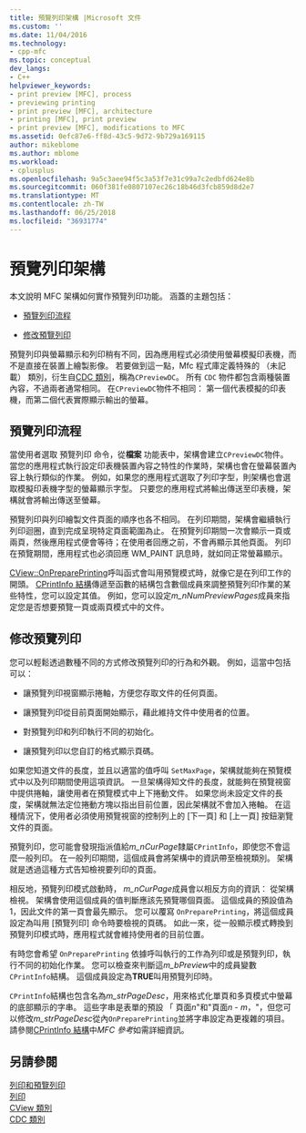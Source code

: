 ```yaml
---
title: 預覽列印架構 |Microsoft 文件
ms.custom: ''
ms.date: 11/04/2016
ms.technology:
- cpp-mfc
ms.topic: conceptual
dev_langs:
- C++
helpviewer_keywords:
- print preview [MFC], process
- previewing printing
- print preview [MFC], architecture
- printing [MFC], print preview
- print preview [MFC], modifications to MFC
ms.assetid: 0efc87e6-ff8d-43c5-9d72-9b729a169115
author: mikeblome
ms.author: mblome
ms.workload:
- cplusplus
ms.openlocfilehash: 9a5c3aee94f5c3a53f7e31c99a7c2edbfd624e8b
ms.sourcegitcommit: 060f381fe0807107ec26c18b46d3fcb859d8d2e7
ms.translationtype: MT
ms.contentlocale: zh-TW
ms.lasthandoff: 06/25/2018
ms.locfileid: "36931774"
---
```

# <a name="print-preview-architecture"></a>預覽列印架構
本文說明 MFC 架構如何實作預覽列印功能。 涵蓋的主題包括：  
  
-   [預覽列印流程](#_core_the_print_preview_process)  
  
-   [修改預覽列印](#_core_modifying_print_preview)  
  
 預覽列印與螢幕顯示和列印稍有不同，因為應用程式必須使用螢幕模擬印表機，而不是直接在裝置上繪製影像。 若要做到這一點，Mfc 程式庫定義特殊的 （未記載） 類別，衍生自[CDC 類別](../mfc/reference/cdc-class.md)，稱為`CPreviewDC`。 所有 `CDC` 物件都包含兩種裝置內容，不過兩者通常相同。 在`CPreviewDC`物件不相同： 第一個代表模擬的印表機，而第二個代表實際顯示輸出的螢幕。  
  
##  <a name="_core_the_print_preview_process"></a> 預覽列印流程  
 當使用者選取 預覽列印 命令，從**檔案** 功能表中，架構會建立`CPreviewDC`物件。 當您的應用程式執行設定印表機裝置內容之特性的作業時，架構也會在螢幕裝置內容上執行類似的作業。 例如，如果您的應用程式選取了列印字型，則架構也會選取模擬印表機字型的螢幕顯示字型。 只要您的應用程式將輸出傳送至印表機，架構就會將輸出傳送至螢幕。  
  
 預覽列印與列印繪製文件頁面的順序也各不相同。 在列印期間，架構會繼續執行列印迴圈，直到完成呈現特定頁面範圍為止。 在預覽列印期間一次會顯示一頁或兩頁，然後應用程式便會等待；在使用者回應之前，不會再顯示其他頁面。 列印在預覽期間，應用程式也必須回應 WM_PAINT 訊息時，就如同正常螢幕顯示。  
  
 [CView::OnPreparePrinting](../mfc/reference/cview-class.md#onprepareprinting)呼叫函式會叫用預覽模式時，就像它是在列印工作的開頭。 [CPrintInfo 結構](../mfc/reference/cprintinfo-structure.md)傳遞至函數的結構包含數個成員來調整預覽列印作業的某些特性，您可以設定其值。 例如，您可以設定*m_nNumPreviewPages*成員來指定您是否想要預覽一頁或兩頁模式中的文件。  
  
##  <a name="_core_modifying_print_preview"></a> 修改預覽列印  
 您可以輕鬆透過數種不同的方式修改預覽列印的行為和外觀。 例如，這當中包括可以：  
  
-   讓預覽列印視窗顯示捲軸，方便您存取文件的任何頁面。  
  
-   讓預覽列印從目前頁面開始顯示，藉此維持文件中使用者的位置。  
  
-   對預覽列印和列印執行不同的初始化。  
  
-   讓預覽列印以您自訂的格式顯示頁碼。  
  
 如果您知道文件的長度，並且以適當的值呼叫 `SetMaxPage`，架構就能夠在預覽模式中以及列印期間使用這項資訊。 一旦架構得知文件的長度，就能夠在預覽視窗中提供捲軸，讓使用者在預覽模式中上下捲動文件。 如果您尚未設定文件的長度，架構就無法定位捲動方塊以指出目前位置，因此架構就不會加入捲軸。 在這種情況下，使用者必須使用預覽視窗的控制列上的 [下一頁] 和 [上一頁] 按鈕瀏覽文件的頁面。  
  
 預覽列印，您可能會發現指派值給*m_nCurPage*隸屬`CPrintInfo`，即使您不會這麼一般列印。 在一般列印期間，這個成員會將架構中的資訊帶至檢視類別。 架構就是透過這種方式告知檢視要列印的頁面。  
  
 相反地，預覽列印模式啟動時， *m_nCurPage*成員會以相反方向的資訊： 從架構檢視。 架構會使用這個成員的值判斷應該先預覽哪個頁面。 這個成員的預設值為 1，因此文件的第一頁會最先顯示。 您可以覆寫 `OnPreparePrinting`，將這個成員設定為叫用 [預覽列印] 命令時要檢視的頁碼。 如此一來，從一般顯示模式轉換到預覽列印模式時，應用程式就會維持使用者的目前位置。  
  
 有時您會希望 `OnPreparePrinting` 依據呼叫執行的工作為列印或是預覽列印，執行不同的初始化作業。 您可以檢查來判斷這*m_bPreview*中的成員變數`CPrintInfo`結構。 這個成員設定為**TRUE**叫用預覽列印時。  
  
 `CPrintInfo`結構也包含名為*m_strPageDesc*，用來格式化單頁和多頁模式中螢幕的底部顯示的字串。 這些字串是表單的預設 「 頁面*n*"和"頁面*n* - *m*，"，但您可以修改*m_strPageDesc*從內`OnPreparePrinting`並將字串設定為更複雜的項目。 請參閱[CPrintInfo 結構](../mfc/reference/cprintinfo-structure.md)中*MFC 參考*如需詳細資訊。  
  
## <a name="see-also"></a>另請參閱  
 [列印和預覽列印](../mfc/printing-and-print-preview.md)   
 [列印](../mfc/printing.md)   
 [CView 類別](../mfc/reference/cview-class.md)   
 [CDC 類別](../mfc/reference/cdc-class.md)
